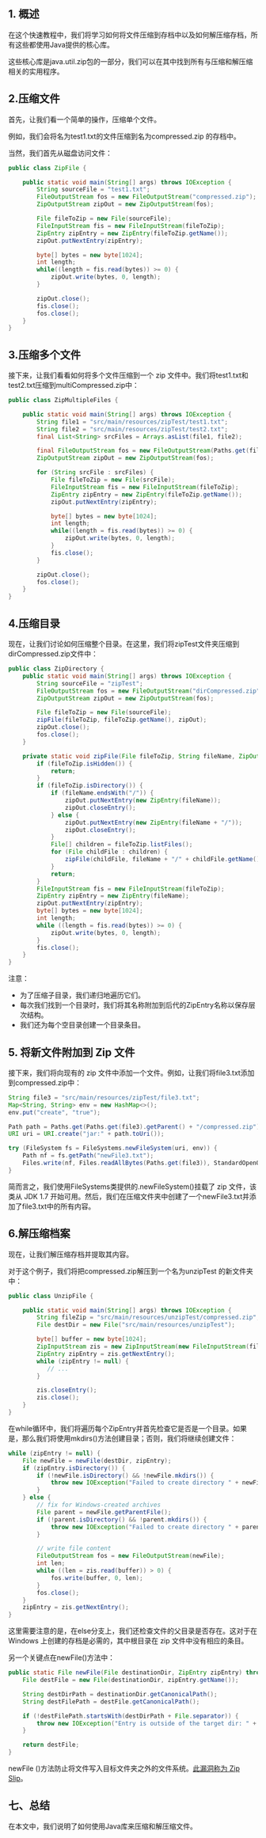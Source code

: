 ## 1. 概述

在这个快速教程中，我们将学习如何将文件压缩到存档中以及如何解压缩存档，所有这些都使用Java提供的核心库。

这些核心库是java.util.zip包的一部分，我们可以在其中找到所有与压缩和解压缩相关的实用程序。

## 2.压缩文件

首先，让我们看一个简单的操作，压缩单个文件。

例如，我们会将名为test1.txt的文件压缩到名为compressed.zip 的存档中。


当然，我们首先从磁盘访问文件：

```java
public class ZipFile {

    public static void main(String[] args) throws IOException {
        String sourceFile = "test1.txt";
        FileOutputStream fos = new FileOutputStream("compressed.zip");
        ZipOutputStream zipOut = new ZipOutputStream(fos);

        File fileToZip = new File(sourceFile);
        FileInputStream fis = new FileInputStream(fileToZip);
        ZipEntry zipEntry = new ZipEntry(fileToZip.getName());
        zipOut.putNextEntry(zipEntry);

        byte[] bytes = new byte[1024];
        int length;
        while((length = fis.read(bytes)) >= 0) {
            zipOut.write(bytes, 0, length);
        }

        zipOut.close();
        fis.close();
        fos.close();
    }
}
```

## 3.压缩多个文件

接下来，让我们看看如何将多个文件压缩到一个 zip 文件中。我们将test1.txt和test2.txt压缩到multiCompressed.zip中：

```java
public class ZipMultipleFiles {

    public static void main(String[] args) throws IOException {
        String file1 = "src/main/resources/zipTest/test1.txt";
        String file2 = "src/main/resources/zipTest/test2.txt";
        final List<String> srcFiles = Arrays.asList(file1, file2);

        final FileOutputStream fos = new FileOutputStream(Paths.get(file1).getParent().toAbsolutePath() + "/compressed.zip");
        ZipOutputStream zipOut = new ZipOutputStream(fos);

        for (String srcFile : srcFiles) {
            File fileToZip = new File(srcFile);
            FileInputStream fis = new FileInputStream(fileToZip);
            ZipEntry zipEntry = new ZipEntry(fileToZip.getName());
            zipOut.putNextEntry(zipEntry);

            byte[] bytes = new byte[1024];
            int length;
            while((length = fis.read(bytes)) >= 0) {
                zipOut.write(bytes, 0, length);
            }
            fis.close();
        }

        zipOut.close();
        fos.close();
    }
}
```

## 4.压缩目录

现在，让我们讨论如何压缩整个目录。在这里，我们将zipTest文件夹压缩到dirCompressed.zip文件中：

```java
public class ZipDirectory {
    public static void main(String[] args) throws IOException {
        String sourceFile = "zipTest";
        FileOutputStream fos = new FileOutputStream("dirCompressed.zip");
        ZipOutputStream zipOut = new ZipOutputStream(fos);

        File fileToZip = new File(sourceFile);
        zipFile(fileToZip, fileToZip.getName(), zipOut);
        zipOut.close();
        fos.close();
    }

    private static void zipFile(File fileToZip, String fileName, ZipOutputStream zipOut) throws IOException {
        if (fileToZip.isHidden()) {
            return;
        }
        if (fileToZip.isDirectory()) {
            if (fileName.endsWith("/")) {
                zipOut.putNextEntry(new ZipEntry(fileName));
                zipOut.closeEntry();
            } else {
                zipOut.putNextEntry(new ZipEntry(fileName + "/"));
                zipOut.closeEntry();
            }
            File[] children = fileToZip.listFiles();
            for (File childFile : children) {
                zipFile(childFile, fileName + "/" + childFile.getName(), zipOut);
            }
            return;
        }
        FileInputStream fis = new FileInputStream(fileToZip);
        ZipEntry zipEntry = new ZipEntry(fileName);
        zipOut.putNextEntry(zipEntry);
        byte[] bytes = new byte[1024];
        int length;
        while ((length = fis.read(bytes)) >= 0) {
            zipOut.write(bytes, 0, length);
        }
        fis.close();
    }
}
```

注意：

-   为了压缩子目录，我们递归地遍历它们。
-   每次我们找到一个目录时，我们将其名称附加到后代的ZipEntry名称以保存层次结构。
-   我们还为每个空目录创建一个目录条目。

## 5. 将新文件附加到 Zip 文件

接下来，我们将向现有的 zip 文件中添加一个文件。例如，让我们将file3.txt添加到compressed.zip中：

```java
String file3 = "src/main/resources/zipTest/file3.txt";
Map<String, String> env = new HashMap<>();
env.put("create", "true");

Path path = Paths.get(Paths.get(file3).getParent() + "/compressed.zip");
URI uri = URI.create("jar:" + path.toUri());

try (FileSystem fs = FileSystems.newFileSystem(uri, env)) {
    Path nf = fs.getPath("newFile3.txt");
    Files.write(nf, Files.readAllBytes(Paths.get(file3)), StandardOpenOption.CREATE);
}
```

简而言之，我们使用FileSystems类提供的.newFileSystem()挂载了 zip 文件，该类从 JDK 1.7 开始可用。然后，我们在压缩文件夹中创建了一个newFile3.txt并添加了file3.txt中的所有内容。

## 6.解压缩档案

现在，让我们解压缩存档并提取其内容。

对于这个例子，我们将把compressed.zip解压到一个名为unzipTest 的新文件夹中：

```java
public class UnzipFile {

    public static void main(String[] args) throws IOException {
        String fileZip = "src/main/resources/unzipTest/compressed.zip";
        File destDir = new File("src/main/resources/unzipTest");

        byte[] buffer = new byte[1024];
        ZipInputStream zis = new ZipInputStream(new FileInputStream(fileZip));
        ZipEntry zipEntry = zis.getNextEntry();
        while (zipEntry != null) {
           // ...
        }

        zis.closeEntry();
        zis.close();
    }
}
```

在while循环中，我们将遍历每个ZipEntry并首先检查它是否是一个目录。如果是，那么我们将使用mkdirs()方法创建目录；否则，我们将继续创建文件：

```java
while (zipEntry != null) {
    File newFile = newFile(destDir, zipEntry);
    if (zipEntry.isDirectory()) {
        if (!newFile.isDirectory() && !newFile.mkdirs()) {
            throw new IOException("Failed to create directory " + newFile);
        }
    } else {
        // fix for Windows-created archives
        File parent = newFile.getParentFile();
        if (!parent.isDirectory() && !parent.mkdirs()) {
            throw new IOException("Failed to create directory " + parent);
        }

        // write file content
        FileOutputStream fos = new FileOutputStream(newFile);
        int len;
        while ((len = zis.read(buffer)) > 0) {
            fos.write(buffer, 0, len);
        }
        fos.close();
    }
    zipEntry = zis.getNextEntry();
}
```

这里需要注意的是，在else分支上，我们还检查文件的父目录是否存在。这对于在 Windows 上创建的存档是必需的，其中根目录在 zip 文件中没有相应的条目。

另一个关键点在newFile()方法中：

```java
public static File newFile(File destinationDir, ZipEntry zipEntry) throws IOException {
    File destFile = new File(destinationDir, zipEntry.getName());

    String destDirPath = destinationDir.getCanonicalPath();
    String destFilePath = destFile.getCanonicalPath();

    if (!destFilePath.startsWith(destDirPath + File.separator)) {
        throw new IOException("Entry is outside of the target dir: " + zipEntry.getName());
    }

    return destFile;
}
```

newFile ()方法防止将文件写入目标文件夹之外的文件系统。[此漏洞称为 Zip Slip](https://snyk.io/research/zip-slip-vulnerability)。

## 七、总结

在本文中，我们说明了如何使用Java库来压缩和解压缩文件。